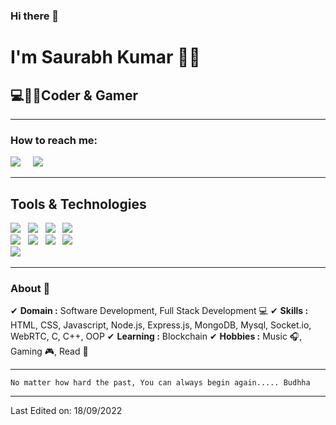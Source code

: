 ### Hi there 👋
<!--
**skrajup/skrajup** is a ✨ _special_ ✨ repository because its `README.md` (this file) appears on your GitHub profile.

Here are some ideas to get you started:

- 🔭 I’m currently working on ...
- 🌱 I’m currently learning ...
- 👯 I’m looking to collaborate on ...
- 🤔 I’m looking for help with ...
- 💬 Ask me about ...
- 📫 How to reach me: ...
- 😄 Pronouns: ...
- ⚡ Fun fact: ...
-->

<h1>I'm Saurabh Kumar 🙋‍♂️</h1>
<h2>💻👨‍💻Coder & Gamer</h2>

<hr>

<h3>How to reach me:</h3>

<a href="https://www.linkedin.com/in/skr2065"><img src="https://img.shields.io/badge/linkedin-%230077B5.svg?&style=for-the-badge&logo=linkedin&logoColor=white" /></a>&nbsp;&nbsp;&nbsp;&nbsp;
<i class="fa-brands fa-linkedin"></i>
<a href="mailto:skrajprof1947@gmail.com"><img src="https://img.shields.io/badge/gmail-%23D14836.svg?&style=for-the-badge&logo=gmail&logoColor=white" /></a>&nbsp;&nbsp;&nbsp;&nbsp;
<hr>

<h2>Tools & Technologies</h2>
<p>
   <img src="https://img.shields.io/badge/-HTML-orange" />&nbsp;&nbsp;
   <img src="https://img.shields.io/badge/-CSS-green" />&nbsp;&nbsp;
   <img src="https://img.shields.io/badge/-JavaScript-yellow" />&nbsp;&nbsp;
   <img src="https://img.shields.io/badge/-Bootstrap-blueviolet" />&nbsp;&nbsp;
   <br />
   <img src="https://img.shields.io/badge/-Node.js-green" />&nbsp;&nbsp;
   <img src="https://img.shields.io/badge/-MongoDB-blue" />&nbsp;&nbsp;
   <img src="https://img.shields.io/badge/-MySQL-orange" />&nbsp;&nbsp;
   <img src="https://img.shields.io/badge/-Git-informational" />&nbsp;&nbsp;
   <br />
   <img src="https://img.shields.io/badge/-GitHub-success" />&nbsp;&nbsp;
</p> 


<hr>

### About 📌

✔  **Domain :** Software Development, Full Stack Development 💻
✔  **Skills :** HTML, CSS, Javascript, Node.js, Express.js, MongoDB, Mysql, Socket.io, WebRTC, C, C++, OOP
✔  **Learning :** Blockchain
✔  **Hobbies :**  Music 🎧, Gaming 🎮, Read 📕

<hr>

```
No matter how hard the past, You can always begin again..... Budhha
```
-----
<!-- Credits: [skrajup](https://github.com/skrajup) -->

Last Edited on: 18/09/2022
